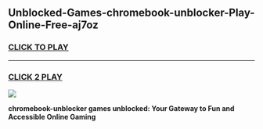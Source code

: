
## Unblocked-Games-chromebook-unblocker-Play-Online-Free-aj7oz
<h3>
<a href="https://premium76.site?title=chromebook-unblocker&ref=26A">CLICK TO PLAY</a></h3>
<hr>

<h3>
<a href="https://premium76.site?title=chromebook-unblocker&ref=26A">CLICK 2 PLAY</a>
  
</h3>

<a href="https://premium76.site?title=chromebook-unblocker&ref=26A"><img src="https://clearcache.store/games.png"></a>


**chromebook-unblocker games unblocked: Your Gateway to Fun and Accessible Online Gaming**
